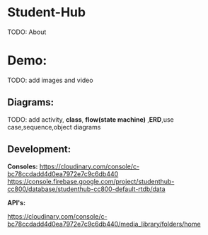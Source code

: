 # Student-Hub

TODO: About	

# Demo:

TODO: add images and video

## Diagrams:

TODO: add activity, **class**, **flow(state machine)** ,**ERD**,use case,sequence,object diagrams



## Development:

**Consoles:**
https://cloudinary.com/console/c-bc78ccdadd4d0ea7972e7c9c6db440
https://console.firebase.google.com/project/studenthub-cc800/database/studenthub-cc800-default-rtdb/data

**API's:**

https://cloudinary.com/console/c-bc78ccdadd4d0ea7972e7c9c6db440/media_library/folders/home
